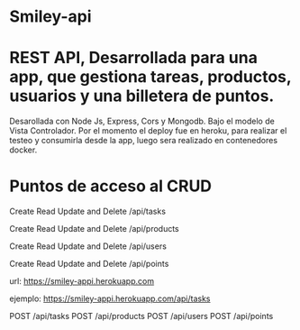 # Smiley-api

#  REST API, Desarrollada para una app, que gestiona tareas, productos, usuarios y una billetera de puntos.

Desarollada con Node Js, Express, Cors y Mongodb. Bajo el modelo de Vista Controlador.
Por el momento el deploy fue en heroku, para realizar el testeo y consumirla desde la app, luego sera realizado en contenedores docker.



# Puntos de acceso al CRUD

Create Read Update and Delete /api/tasks 

Create Read Update and Delete /api/products

Create Read Update and Delete /api/users

Create Read Update and Delete /api/points

url: https://smiley-appi.herokuapp.com

ejemplo: https://smiley-appi.herokuapp.com/api/tasks

POST /api/tasks 
POST /api/products
POST /api/users
POST /api/points

